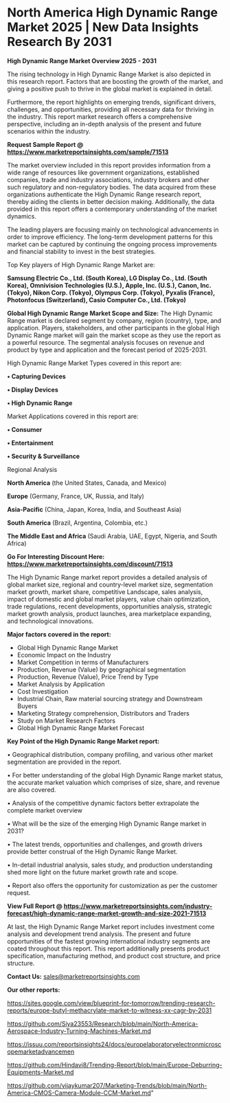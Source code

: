 # North America High Dynamic Range Market 2025 | New Data Insights Research By 2031

<Strong> High Dynamic Range Market Overview 2025 - 2031</strong>

The rising technology in High Dynamic Range Market is also depicted in this research report. Factors that are boosting the growth of the market, and giving a positive push to thrive in the global market is explained in detail.

Furthermore, the report highlights on emerging trends, significant drivers, challenges, and opportunities, providing all necessary data for thriving in the industry. This report market research offers a comprehensive perspective, including an in-depth analysis of the present and future scenarios within the industry.

<strong>Request Sample Report @ <a href=https://www.marketreportsinsights.com/sample/71513>https://www.marketreportsinsights.com/sample/71513</a></strong>

The market overview included in this report provides information from a wide range of resources like government organizations, established companies, trade and industry associations, industry brokers and other such regulatory and non-regulatory bodies. The data acquired from these organizations authenticate the High Dynamic Range research report, thereby aiding the clients in better decision making. Additionally, the data provided in this report offers a contemporary understanding of the market dynamics.

The leading players are focusing mainly on technological advancements in order to improve efficiency. The long-term development patterns for this market can be captured by continuing the ongoing process improvements and financial stability to invest in the best strategies.

Top Key players of High Dynamic Range Market are:

<strong>Samsung Electric Co., Ltd. (South Korea), LG Display Co., Ltd. (South Korea), Omnivision Technologies (U.S.), Apple, Inc. (U.S.), Canon, Inc. (Tokyo), Nikon Corp. (Tokyo), Olympus Corp. (Tokyo), Pyxalis (France), Photonfocus (Switzerland), Casio Computer Co., Ltd. (Tokyo)</strong>

<strong><b>Global High Dynamic Range Market Scope and Size:</b></strong>
The High Dynamic Range market is declared segment by company, region (country), type, and application. Players, stakeholders, and other participants in the global High Dynamic Range market will gain the market scope as they use the report as a powerful resource. The segmental analysis focuses on revenue and product by type and application and the forecast period of 2025-2031.

High Dynamic Range Market Types covered in this report are:

<strong>• Capturing Devices

• Display Devices

• High Dynamic Range</strong>

Market Applications covered in this report are:

<strong>• Consumer

• Entertainment

• Security & Surveillance</strong> 

Regional Analysis

<strong>North America</strong> (the United States, Canada, and Mexico)

<strong>Europe</strong> (Germany, France, UK, Russia, and Italy)

<strong>Asia-Pacific</strong> (China, Japan, Korea, India, and Southeast Asia)

<strong>South America</strong> (Brazil, Argentina, Colombia, etc.)

<strong>The Middle East and Africa</strong> (Saudi Arabia, UAE, Egypt, Nigeria, and South Africa)

<strong>Go For Interesting Discount Here: <a href=https://www.marketreportsinsights.com/discount/71513>https://www.marketreportsinsights.com/discount/71513</a></strong>

The High Dynamic Range market report provides a detailed analysis of global market size, regional and country-level market size, segmentation market growth, market share, competitive Landscape, sales analysis, impact of domestic and global market players, value chain optimization, trade regulations, recent developments, opportunities analysis, strategic market growth analysis, product launches, area marketplace expanding, and technological innovations.

<strong><b>Major factors covered in the report:</b></strong>
<ul>
  <li>Global High Dynamic Range Market </li>
  <li>Economic Impact on the Industry</li>
  <li>Market Competition in terms of Manufacturers</li>
  <li>Production, Revenue (Value) by geographical segmentation</li>
  <li>Production, Revenue (Value), Price Trend by Type</li>
  <li>Market Analysis by Application</li>
  <li>Cost Investigation</li>
  <li>Industrial Chain, Raw material sourcing strategy and Downstream Buyers</li>
  <li>Marketing Strategy comprehension, Distributors and Traders</li>
  <li>Study on Market Research Factors</li>
  <li>Global High Dynamic Range Market Forecast</li>
</ul>

<strong><b>Key Point of the High Dynamic Range Market report:</b></strong>

• Geographical distribution, company profiling, and various other market segmentation are provided in the report.

• For better understanding of the global High Dynamic Range market status, the accurate market valuation which comprises of size, share, and revenue are also covered.

• Analysis of the competitive dynamic factors better extrapolate the complete market overview

• What will be the size of the emerging High Dynamic Range market in 2031?

• The latest trends, opportunities and challenges, and growth drivers provide better construal of the High Dynamic Range Market.

• In-detail industrial analysis, sales study, and production understanding shed more light on the future market growth rate and scope.

• Report also offers the opportunity for customization as per the customer request.

<strong><b>View Full Report @ <a href=https://www.marketreportsinsights.com/industry-forecast/high-dynamic-range-market-growth-and-size-2021-71513>https://www.marketreportsinsights.com/industry-forecast/high-dynamic-range-market-growth-and-size-2021-71513</a></b></strong>


At last, the High Dynamic Range Market report includes investment come analysis and development trend analysis. The present and future opportunities of the fastest growing international industry segments are coated throughout this report. This report additionally presents product specification, manufacturing method, and product cost structure, and price structure.

<strong>Contact Us:</strong>
sales@marketreportsinsights.com

<strong>Our other reports:</strong>

<a href=https://sites.google.com/view/blueprint-for-tomorrow/trending-research-reports/europe-butyl-methacrylate-market-to-witness-xx-cagr-by-2031>https://sites.google.com/view/blueprint-for-tomorrow/trending-research-reports/europe-butyl-methacrylate-market-to-witness-xx-cagr-by-2031</a>

<a href=https://github.com/Siya23553/Research/blob/main/North-America-Aerospace-Industry-Turning-Machines-Market.md>https://github.com/Siya23553/Research/blob/main/North-America-Aerospace-Industry-Turning-Machines-Market.md</a>

<a href=https://issuu.com/reportsinsights24/docs/europelaboratoryelectronmicroscopemarketadvancemen>https://issuu.com/reportsinsights24/docs/europelaboratoryelectronmicroscopemarketadvancemen</a>

<a href=https://github.com/Hindavi8/Trending-Report/blob/main/Europe-Deburring-Equipments-Market.md>https://github.com/Hindavi8/Trending-Report/blob/main/Europe-Deburring-Equipments-Market.md</a>

<a href=https://github.com/vijaykumar207/Marketing-Trends/blob/main/North-America-CMOS-Camera-Module-CCM-Market.md>https://github.com/vijaykumar207/Marketing-Trends/blob/main/North-America-CMOS-Camera-Module-CCM-Market.md</a>"

